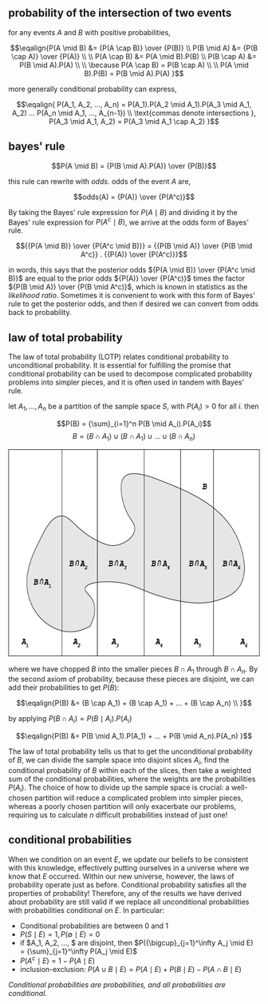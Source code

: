 ## probability of the intersection of two events

for any events $A$ and $B$ with positive probabilities,

$$\eqalign{P(A \mid B) &= {P(A \cap B)} \over {P(B)} \\
           P(B \mid A) &= {P(B \cap A)} \over {P(A)} \\
\\
           P(A \cap B) &= P(A \mid B).P(B) \\
           P(B \cap A) &= P(B \mid A).P(A) \\
\\
           \because P(A \cap B) = P(B \cap A) \\
\\
           P(A \mid B).P(B) = P(B \mid A).P(A)
}$$

more generally conditional probability can express, 

$$\eqalign{
P(A_1, A_2, ..., A_n) = P(A_1).P(A_2 \mid A_1).P(A_3 \mid A_1, A_2) ... P(A_n \mid A_1, ..., A_{n-1}) \\
\text{commas denote intersections }, P(A_3 \mid A_1, A_2) = P(A_3 \mid A_1 \cap A_2)
}$$

## bayes' rule

$$P(A \mid B) = {P(B \mid A).P(A)} \over {P(B)}$$

this rule can rewrite with _odds_. odds of the event $A$ are,

$$odds(A) = {P(A)} \over {P(A^c)}$$

By taking the Bayes' rule expression for $P(A \mid B)$ and dividing it by the Bayes' rule
expression for $P(A^c \mid B)$, we arrive at the odds form of Bayes' rule.

$${{P(A \mid B)} \over {P(A^c \mid B)}} = {{P(B \mid A)} \over {P(B \mid A^c}} . {{P(A)} \over {P(A^c)}}$$

in words, this says that the posterior odds ${P(A \mid B)} \over {P(A^c \mid B)}$ are equal to the prior
odds ${P(A)} \over {P(A^c)}$ times the factor ${P(B \mid A)} \over {P(B \mid A^c)}$, which is known in 
statistics as the _likelihood ratio_. Sometimes it is convenient to work with this form of Bayes' rule to 
get the posterior odds, and then if desired we can convert from odds back to probability.

## law of total probability

The law of total probability (LOTP) relates conditional probability to unconditional probability. It is 
essential for fulfilling the promise that conditional probability can be used to decompose complicated 
probability problems into simpler pieces, and it is often used in tandem with Bayes' rule.

let $A_1, ..., A_n$ be a partition of the sample space $S$, with $P(A_i) > 0$ for all $i$. then

$$P(B) = {\sum}_{i=1}^n P(B \mid A_i).P(A_i)$$
$$B = (B \cap A_1) \cup (B \cap A_1) \cup ... \cup (B \cap A_n)$$

<p align="center">
<img height="414" src="../../../images/Asset%2014.png" width="634" alt="partitioning event B"/>
</p>

where we have chopped $B$ into the smaller pieces $B \cap A_1$ through $B \cap A_n$. By the second axiom of
probability, because these pieces are disjoint, we can add their probabilities to get $P(B)$:

$$\eqalign{P(B) &= (B \cap A_1) + (B \cap A_1) + ... + (B \cap A_n) \\
}$$

$\text{by applying }  P(B \cap A_i) = P(B \mid A_i).P(A_i)$

$$\eqalign{P(B) &= P(B \mid A_1).P(A_1) + ... + P(B \mid A_n).P(A_n)
}$$

The law of total probability tells us that to get the unconditional probability of $B$, we can divide the sample 
space into disjoint slices $A_i$, find the conditional probability of $B$ within each of the slices, then take a 
weighted sum of the conditional probabilities, where the weights are the probabilities $P(A_i)$. The choice of 
how to divide up the sample space is crucial: a well-chosen partition will reduce a complicated problem into 
simpler pieces, whereas a poorly chosen partition will only exacerbate our problems, requiring us to calculate $n$
difficult probabilities instead of just one!

## conditional probabilities

When we condition on an event $E$, we update our beliefs to be consistent with this knowledge, effectively putting 
ourselves in a universe where we know that $E$ occurred. Within our new universe, however, the laws of probability 
operate just as before. Conditional probability satisfies all the properties of probability! Therefore, any of the 
results we have derived about probability are still valid if we replace all unconditional probabilities with 
probabilities conditional on $E$. In particular:

- Conditional probabilities are between 0 and 1
- $P(S \mid E) = 1, P(\emptyset \mid E) = 0$
- if $A_1, A_2, ..., $ are disjoint, then $P({\bigcup}_{j=1}^\infty A_j \mid E) = {\sum}_{j=1}^\infty P(A_j \mid E)$
- $P(A^c \mid E) = 1 - P(A \mid E)$
- inclusion-exclusion: $P(A \cup B \mid E) = P(A \mid E) + P(B \mid E) - P(A \cap B \mid E)$

_Conditional probabilities are probabilities, and all probabilities are conditional._